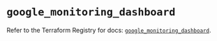 # `google_monitoring_dashboard`

Refer to the Terraform Registry for docs: [`google_monitoring_dashboard`](https://registry.terraform.io/providers/hashicorp/google/6.50.0/docs/resources/monitoring_dashboard).
